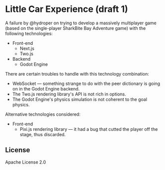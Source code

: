 # Little Car Experience (draft 1)

A failure by @hydroper on trying to develop a massively multiplayer game (based on the single-player SharkBite Bay Adventure game) with the following technologies:

* Front-end
  * Next.js
  * Two.js
* Backend
  * Godot Engine

There are certain troubles to handle with this technology combination:

* WebSocket — something strange to do with the peer dictionary is going on in the Godot Engine backend.
* The Two.js rendering library's API is not rich in options.
* The Godot Engine's physics simulation is not coherent to the goal physics.

Alternative technologies considered:

* Front-end
  * Pixi.js rendering library — it had a bug that cutted the player off the stage, thus discarded.

## License

Apache License 2.0

